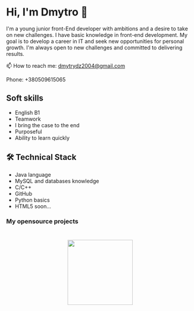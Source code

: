 # Hi, I'm Dmytro 👋
I'm a young junior front-End developer with ambitions and a desire to take on new challenges. I have basic knowledge in front-end development.
My goal is to develop a career in IT and seek new opportunities for personal growth. 
I'm always open to new challenges and committed to delivering results.


   📫 How to reach me: <a href='mailto:dmytrydz2004@gmail.com'>dmytrydz2004@gmail.com</a>
</p>
  Phone: +380509615065

## Soft skills
*   English B1
*   Teamwork
*   I bring the case to the end
*   Purposeful
*   Ability to learn quickly

## 🛠 Technical Stack
*   Java language
*   MySQL and databases knowledge
*   C/C++
*   GitHub
*   Python basics
*   HTML5 soon...

### My opensource projects



<div align="center" style="margin: 40px 0">
   <a href="https://github.com/DmytroDzudzylo/github-profile-views-counter">
       <img width="175px" src="https://komarev.com/ghpvc/?username=DmytroDzudzylo&color=DE002D">
   </a>
</div>
